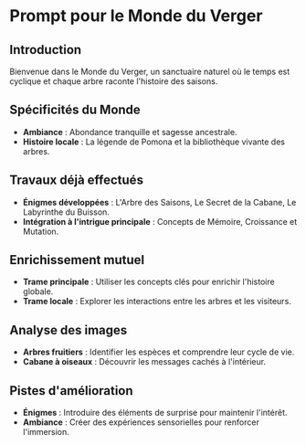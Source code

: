 # Prompt pour le Monde du Verger

## Introduction
Bienvenue dans le Monde du Verger, un sanctuaire naturel où le temps est cyclique et chaque arbre raconte l'histoire des saisons.

## Spécificités du Monde
- **Ambiance** : Abondance tranquille et sagesse ancestrale.
- **Histoire locale** : La légende de Pomona et la bibliothèque vivante des arbres.

## Travaux déjà effectués
- **Énigmes développées** : L'Arbre des Saisons, Le Secret de la Cabane, Le Labyrinthe du Buisson.
- **Intégration à l'intrigue principale** : Concepts de Mémoire, Croissance et Mutation.

## Enrichissement mutuel
- **Trame principale** : Utiliser les concepts clés pour enrichir l'histoire globale.
- **Trame locale** : Explorer les interactions entre les arbres et les visiteurs.

## Analyse des images
- **Arbres fruitiers** : Identifier les espèces et comprendre leur cycle de vie.
- **Cabane à oiseaux** : Découvrir les messages cachés à l'intérieur.

## Pistes d'amélioration
- **Énigmes** : Introduire des éléments de surprise pour maintenir l'intérêt.
- **Ambiance** : Créer des expériences sensorielles pour renforcer l'immersion.